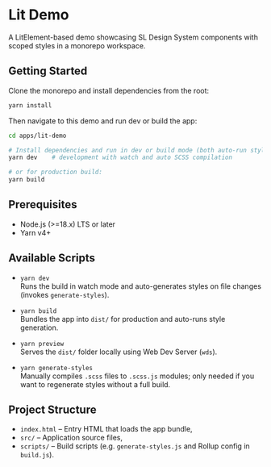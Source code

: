 # Lit Demo

A LitElement-based demo showcasing SL Design System components with scoped styles in a monorepo workspace.

## Getting Started

Clone the monorepo and install dependencies from the root:

```bash
yarn install
```

Then navigate to this demo and run dev or build the app:

```bash
cd apps/lit-demo

# Install dependencies and run in dev or build mode (both auto-run style generation):
yarn dev    # development with watch and auto SCSS compilation

# or for production build:
yarn build
```

## Prerequisites

- Node.js (>=18.x) LTS or later
- Yarn v4+

## Available Scripts

- `yarn dev`  
  Runs the build in watch mode and auto-generates styles on file changes (invokes `generate-styles`).

- `yarn build`  
  Bundles the app into `dist/` for production and auto-runs style generation.

- `yarn preview`  
  Serves the `dist/` folder locally using Web Dev Server (`wds`).

- `yarn generate-styles`  
  Manually compiles `.scss` files to `.scss.js` modules; only needed if you want to regenerate styles without a full build.

## Project Structure

- `index.html` – Entry HTML that loads the app bundle,
- `src/` – Application source files,
- `scripts/` – Build scripts (e.g. `generate-styles.js` and Rollup config in `build.js`).
